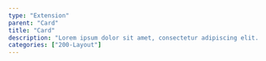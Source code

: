 ```yaml
---
type: "Extension"
parent: "Card"
title: "Card"
description: "Lorem ipsum dolor sit amet, consectetur adipiscing elit. Nunc tempus laoreet leo sit amet iaculis."
categories: ["200-Layout"]
---
```

